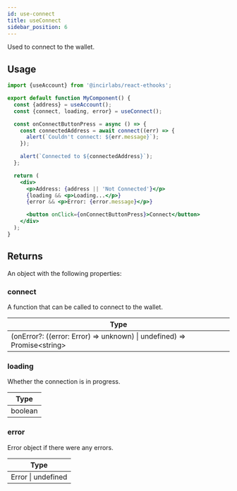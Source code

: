 ```yaml
---
id: use-connect
title: useConnect
sidebar_position: 6
---
```


Used to connect to the wallet.

## Usage

```jsx
import {useAccount} from '@incirlabs/react-ethooks';

export default function MyComponent() {
  const {address} = useAccount();
  const {connect, loading, error} = useConnect();

  const onConnectButtonPress = async () => {
    const connectedAddress = await connect((err) => {
      alert(`Couldn't connect: ${err.message}`);
    });

    alert(`Connected to ${connectedAddress}`);
  };

  return (
    <div>
      <p>Address: {address || 'Not Connected'}</p>
      {loading && <p>Loading...</p>}
      {error && <p>Error: {error.message}</p>}

      <button onClick={onConnectButtonPress}>Connect</button>
    </div>
  );
}
```

## Returns

An object with the following properties:

### connect

A function that can be called to connect to the wallet.

| Type                                                                          |
| ----------------------------------------------------------------------------- |
| (onError?: ((error: Error) => unknown) \| undefined) => Promise&lt;string&gt; |

### loading

Whether the connection is in progress.

| Type    |
| ------- |
| boolean |

### error

Error object if there were any errors.

| Type               |
| ------------------ |
| Error \| undefined |
